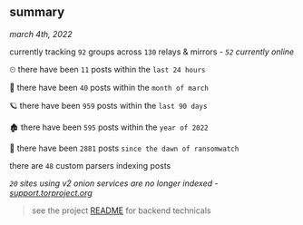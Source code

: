 
## summary
_march 4th, 2022_

currently tracking `92` groups across `130` relays & mirrors - _`52` currently online_

⏲ there have been `11` posts within the `last 24 hours`

🦈 there have been `40` posts within the `month of march`

🪐 there have been `959` posts within the `last 90 days`

🏚 there have been `595` posts within the `year of 2022`

🦕 there have been `2881` posts `since the dawn of ransomwatch`

there are `48` custom parsers indexing posts

_`20` sites using v2 onion services are no longer indexed - [support.torproject.org](https://support.torproject.org/onionservices/v2-deprecation/)_

> see the project [README](https://github.com/thetanz/ransomwatch#ransomwatch--) for backend technicals
